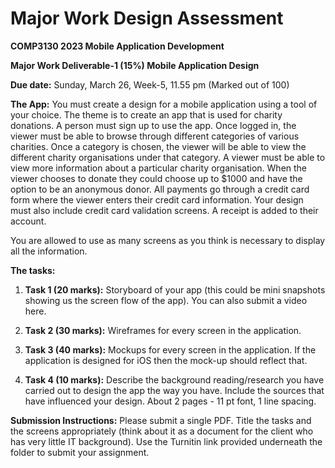 # Major Work Design Assessment

**COMP3130 2023 Mobile Application Development**

**Major Work Deliverable-1 (15%) Mobile Application Design**

**Due date:** Sunday, March 26, Week-5, 11.55 pm (Marked out of 100)

**The App:**
You must create a design for a mobile application using a tool of your choice. The theme is to create an app that is used for charity donations. A person must sign up to use the app. Once logged in, the viewer must be able to browse through different categories of various charities. Once a category is chosen, the viewer will be able to view the different charity organisations under that category. A viewer must be able to view more information about a particular charity organisation. When the viewer chooses to donate they could choose up to $1000 and have the option to be an anonymous donor. All payments go through a credit card form where the viewer enters their credit card information. Your design must also include credit card validation screens. A receipt is added to their account.

You are allowed to use as many screens as you think is necessary to display all the information.

**The tasks:**

1. **Task 1 (20 marks):** Storyboard of your app (this could be mini snapshots showing us the screen flow of the app). You can also submit a video here.

2. **Task 2 (30 marks):** Wireframes for every screen in the application.

3. **Task 3 (40 marks):** Mockups for every screen in the application. If the application is designed for iOS then the mock-up should reflect that.

4. **Task 4 (10 marks):** Describe the background reading/research you have carried out to design the app the way you have. Include the sources that have influenced your design. About 2 pages - 11 pt font, 1 line spacing.

**Submission Instructions:**
Please submit a single PDF. Title the tasks and the screens appropriately (think about it as a document for the client who has very little IT background). Use the Turnitin link provided underneath the folder to submit your assignment.

